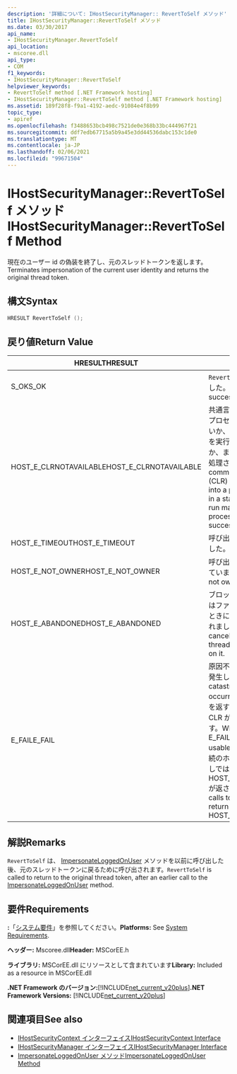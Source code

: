 ```yaml
---
description: '詳細について: IHostSecurityManager:: RevertToSelf メソッド'
title: IHostSecurityManager::RevertToSelf メソッド
ms.date: 03/30/2017
api_name:
- IHostSecurityManager.RevertToSelf
api_location:
- mscoree.dll
api_type:
- COM
f1_keywords:
- IHostSecurityManager::RevertToSelf
helpviewer_keywords:
- RevertToSelf method [.NET Framework hosting]
- IHostSecurityManager::RevertToSelf method [.NET Framework hosting]
ms.assetid: 189f28f8-f9a1-4192-aedc-91084e4f8b99
topic_type:
- apiref
ms.openlocfilehash: f3488653bcb498c7521de0e368b33bc444967f21
ms.sourcegitcommit: ddf7edb67715a5b9a45e3dd44536dabc153c1de0
ms.translationtype: MT
ms.contentlocale: ja-JP
ms.lasthandoff: 02/06/2021
ms.locfileid: "99671504"
---
```

# <a name="ihostsecuritymanagerreverttoself-method"></a><span data-ttu-id="2dcab-103">IHostSecurityManager::RevertToSelf メソッド</span><span class="sxs-lookup"><span data-stu-id="2dcab-103">IHostSecurityManager::RevertToSelf Method</span></span>

<span data-ttu-id="2dcab-104">現在のユーザー id の偽装を終了し、元のスレッドトークンを返します。</span><span class="sxs-lookup"><span data-stu-id="2dcab-104">Terminates impersonation of the current user identity and returns the original thread token.</span></span>  
  
## <a name="syntax"></a><span data-ttu-id="2dcab-105">構文</span><span class="sxs-lookup"><span data-stu-id="2dcab-105">Syntax</span></span>  
  
```cpp  
HRESULT RevertToSelf ();  
```  
  
## <a name="return-value"></a><span data-ttu-id="2dcab-106">戻り値</span><span class="sxs-lookup"><span data-stu-id="2dcab-106">Return Value</span></span>  
  
|<span data-ttu-id="2dcab-107">HRESULT</span><span class="sxs-lookup"><span data-stu-id="2dcab-107">HRESULT</span></span>|<span data-ttu-id="2dcab-108">説明</span><span class="sxs-lookup"><span data-stu-id="2dcab-108">Description</span></span>|  
|-------------|-----------------|  
|<span data-ttu-id="2dcab-109">S_OK</span><span class="sxs-lookup"><span data-stu-id="2dcab-109">S_OK</span></span>|<span data-ttu-id="2dcab-110">`RevertToSelf` 正常に返されました。</span><span class="sxs-lookup"><span data-stu-id="2dcab-110">`RevertToSelf` returned successfully.</span></span>|  
|<span data-ttu-id="2dcab-111">HOST_E_CLRNOTAVAILABLE</span><span class="sxs-lookup"><span data-stu-id="2dcab-111">HOST_E_CLRNOTAVAILABLE</span></span>|<span data-ttu-id="2dcab-112">共通言語ランタイム (CLR) がプロセスに読み込まれていないか、CLR がマネージコードを実行できない状態であるか、または呼び出しが正常に処理されていません。</span><span class="sxs-lookup"><span data-stu-id="2dcab-112">The common language runtime (CLR) has not been loaded into a process, or the CLR is in a state in which it cannot run managed code or process the call successfully.</span></span>|  
|<span data-ttu-id="2dcab-113">HOST_E_TIMEOUT</span><span class="sxs-lookup"><span data-stu-id="2dcab-113">HOST_E_TIMEOUT</span></span>|<span data-ttu-id="2dcab-114">呼び出しがタイムアウトしました。</span><span class="sxs-lookup"><span data-stu-id="2dcab-114">The call timed out.</span></span>|  
|<span data-ttu-id="2dcab-115">HOST_E_NOT_OWNER</span><span class="sxs-lookup"><span data-stu-id="2dcab-115">HOST_E_NOT_OWNER</span></span>|<span data-ttu-id="2dcab-116">呼び出し元がロックを所有していません。</span><span class="sxs-lookup"><span data-stu-id="2dcab-116">The caller does not own the lock.</span></span>|  
|<span data-ttu-id="2dcab-117">HOST_E_ABANDONED</span><span class="sxs-lookup"><span data-stu-id="2dcab-117">HOST_E_ABANDONED</span></span>|<span data-ttu-id="2dcab-118">ブロックされたスレッドまたはファイバーが待機しているときに、イベントが取り消されました。</span><span class="sxs-lookup"><span data-stu-id="2dcab-118">An event was canceled while a blocked thread or fiber was waiting on it.</span></span>|  
|<span data-ttu-id="2dcab-119">E_FAIL</span><span class="sxs-lookup"><span data-stu-id="2dcab-119">E_FAIL</span></span>|<span data-ttu-id="2dcab-120">原因不明の致命的なエラーが発生しました。</span><span class="sxs-lookup"><span data-stu-id="2dcab-120">An unknown catastrophic failure occurred.</span></span> <span data-ttu-id="2dcab-121">メソッドが E_FAIL を返すと、そのプロセス内で CLR が使用できなくなります。</span><span class="sxs-lookup"><span data-stu-id="2dcab-121">When a method returns E_FAIL, the CLR is no longer usable within the process.</span></span> <span data-ttu-id="2dcab-122">後続のホストメソッドの呼び出しでは HOST_E_CLRNOTAVAILABLE が返されます。</span><span class="sxs-lookup"><span data-stu-id="2dcab-122">Subsequent calls to hosting methods return HOST_E_CLRNOTAVAILABLE.</span></span>|  
  
## <a name="remarks"></a><span data-ttu-id="2dcab-123">解説</span><span class="sxs-lookup"><span data-stu-id="2dcab-123">Remarks</span></span>  

 <span data-ttu-id="2dcab-124">`RevertToSelf` は、 [ImpersonateLoggedOnUser](ihostsecuritymanager-impersonateloggedonuser-method.md) メソッドを以前に呼び出した後、元のスレッドトークンに戻るために呼び出されます。</span><span class="sxs-lookup"><span data-stu-id="2dcab-124">`RevertToSelf` is called to return to the original thread token, after an earlier call to the [ImpersonateLoggedOnUser](ihostsecuritymanager-impersonateloggedonuser-method.md) method.</span></span>  
  
## <a name="requirements"></a><span data-ttu-id="2dcab-125">要件</span><span class="sxs-lookup"><span data-stu-id="2dcab-125">Requirements</span></span>  

 <span data-ttu-id="2dcab-126">**:**「[システム要件](../../get-started/system-requirements.md)」を参照してください。</span><span class="sxs-lookup"><span data-stu-id="2dcab-126">**Platforms:** See [System Requirements](../../get-started/system-requirements.md).</span></span>  
  
 <span data-ttu-id="2dcab-127">**ヘッダー:** Mscoree.dll</span><span class="sxs-lookup"><span data-stu-id="2dcab-127">**Header:** MSCorEE.h</span></span>  
  
 <span data-ttu-id="2dcab-128">**ライブラリ:** MSCorEE.dll にリソースとして含まれています</span><span class="sxs-lookup"><span data-stu-id="2dcab-128">**Library:** Included as a resource in MSCorEE.dll</span></span>  
  
 <span data-ttu-id="2dcab-129">**.NET Framework のバージョン:**[!INCLUDE[net_current_v20plus](../../../../includes/net-current-v20plus-md.md)]</span><span class="sxs-lookup"><span data-stu-id="2dcab-129">**.NET Framework Versions:** [!INCLUDE[net_current_v20plus](../../../../includes/net-current-v20plus-md.md)]</span></span>  
  
## <a name="see-also"></a><span data-ttu-id="2dcab-130">関連項目</span><span class="sxs-lookup"><span data-stu-id="2dcab-130">See also</span></span>

- [<span data-ttu-id="2dcab-131">IHostSecurityContext インターフェイス</span><span class="sxs-lookup"><span data-stu-id="2dcab-131">IHostSecurityContext Interface</span></span>](ihostsecuritycontext-interface.md)
- [<span data-ttu-id="2dcab-132">IHostSecurityManager インターフェイス</span><span class="sxs-lookup"><span data-stu-id="2dcab-132">IHostSecurityManager Interface</span></span>](ihostsecuritymanager-interface.md)
- [<span data-ttu-id="2dcab-133">ImpersonateLoggedOnUser メソッド</span><span class="sxs-lookup"><span data-stu-id="2dcab-133">ImpersonateLoggedOnUser Method</span></span>](ihostsecuritymanager-impersonateloggedonuser-method.md)
